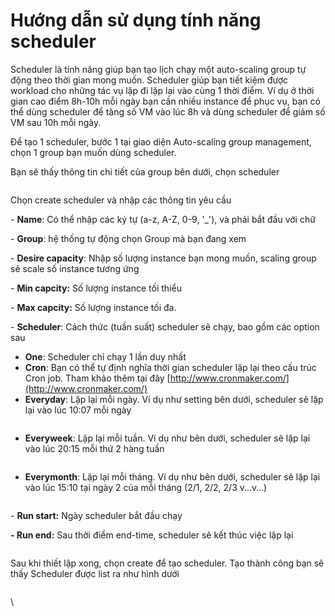 # Hướng dẫn sử dụng tính năng scheduler

Scheduler là tính năng giúp bạn tạo lịch chạy một auto-scaling group tự động theo thời gian mong muốn. Scheduler giúp bạn tiết kiệm được workload cho những tác vụ lặp đi lặp lại vào cùng 1 thời điểm. Ví dụ ở thời gian cao điểm 8h-10h mỗi ngày bạn cần nhiều instance để phục vụ, bạn có thể dùng scheduler để tăng số VM vào lúc 8h và dùng scheduler để giảm số VM sau 10h mỗi ngày.

Để tạo 1 scheduler, bước 1 tại giao diện Auto-scaling group management, chọn 1 group bạn muốn dùng scheduler.

 Bạn sẽ thấy thông tin chi tiết của group bên dưới, chọn scheduler

<figure><img src="https://docs.vngcloud.vn/download/attachments/49650356/image2019-5-24_0-2-19.png?version=1&#x26;modificationDate=1681444078000&#x26;api=v2" alt=""><figcaption></figcaption></figure>

Chọn create scheduler và nhập các thông tin yêu cầu

\-          **Name**: Có thể nhập các ký tự (a-z, A-Z, 0-9, '\_'), và phải bắt đầu với chữ

\-          **Group**:  hệ thống tự động chọn Group mà bạn đang xem

\-          **Desire capacity**: Nhập số lượng instance bạn mong muốn, scaling group sẽ scale số instance tương ứng

\-          **Min capcity:** Số lượng instance tối thiểu

\-          **Max capcity:** Số lượng instance tối đa.

\-          **Scheduler**: Cách thức (tuần suất) scheduler sẽ chạy, bao gồm các option sau

* **One**: Scheduler chỉ chạy 1 lần duy nhất
* **Cron**: Bạn có thể tự định nghĩa thời gian scheduler lặp lại theo cấu trúc Cron job. Tham khảo thêm tại đây [http://www.cronmaker.com/](http://www.cronmaker.com/)
* **Everyday**: Lặp lại mỗi ngày. Ví dụ như setting bên dưới, scheduler sẽ lặp lại vào lúc 10:07 mỗi ngày

<figure><img src="https://docs.vngcloud.vn/download/attachments/49650356/image2019-5-24_0-2-34.png?version=1&#x26;modificationDate=1681444079000&#x26;api=v2" alt=""><figcaption></figcaption></figure>

* **Everyweek**: Lặp lại mỗi tuần. Ví dụ như bên dưới, scheduler sẽ lặp lại vào lúc 20:15 mỗi thứ 2 hàng tuần

<figure><img src="https://docs.vngcloud.vn/download/attachments/49650356/image2019-5-24_0-2-48.png?version=1&#x26;modificationDate=1681444079000&#x26;api=v2" alt=""><figcaption></figcaption></figure>

* **Everymonth**: Lặp lại mỗi tháng. Ví dụ như bên dưới, scheduler sẽ lặp lại vào lúc 15:10 tại ngày 2 của mỗi tháng (2/1, 2/2, 2/3 v...v…)

<figure><img src="https://docs.vngcloud.vn/download/attachments/49650356/image2019-5-24_0-3-0.png?version=1&#x26;modificationDate=1681444079000&#x26;api=v2" alt=""><figcaption></figcaption></figure>

\-  **Run start:** Ngày scheduler bắt đầu chạy

**- Run end:** Sau thời điểm end-time, scheduler sẽ kết thúc việc lặp lại

<figure><img src="https://docs.vngcloud.vn/download/attachments/49650356/image2019-5-24_0-3-13.png?version=1&#x26;modificationDate=1681444079000&#x26;api=v2" alt=""><figcaption></figcaption></figure>

Sau khi thiết lập xong, chọn create để tạo scheduler. Tạo thành công bạn sẽ thấy Scheduler được list ra như hình dưới

<figure><img src="https://docs.vngcloud.vn/download/attachments/49650356/image2019-5-24_0-3-34.png?version=1&#x26;modificationDate=1681444079000&#x26;api=v2" alt=""><figcaption></figcaption></figure>

\
